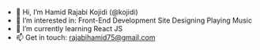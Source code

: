 - 👋 Hi, I’m Hamid Rajabi Kojidi (@kojidi)
- 👀 I’m interested in:
     Front-End Development
     Site Designing
     Playing Music
- 🌱 I’m currently learning React JS
- 📫 Get in touch: rajabihamid75@gmail.com

<!---
kojidi/kojidi is a ✨ special ✨ repository because its `README.md` (this file) appears on your GitHub profile.
You can click the Preview link to take a look at your changes.
--->
